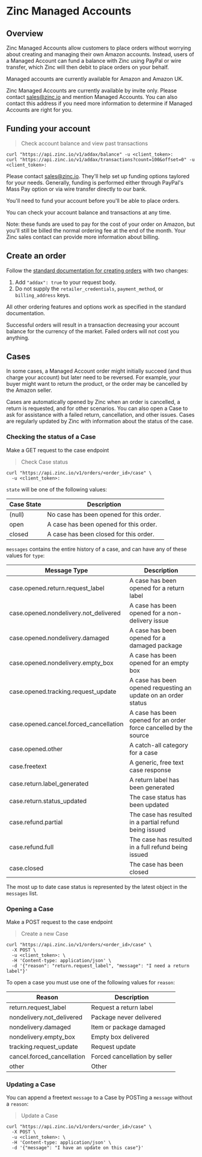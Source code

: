 # Zinc Managed Accounts

## Overview

Zinc Managed Accounts allow customers to place orders without worrying about
creating and managing their own Amazon accounts. Instead, users of a Managed Account can fund a balance
with Zinc using PayPal or wire transfer, which Zinc will then debit to place orders on your behalf.

Managed accounts are currently available for Amazon and Amazon UK.

Zinc Managed Accounts are currently available by invite only. Please contact
sales@zinc.io and mention Managed Accounts. You can also contact this address if
you need more information to determine if Managed Accounts are right for you.

## Funding your account

> Check account balance and view past transactions

```shell
curl "https://api.zinc.io/v1/addax/balance" -u <client_token>:
curl "https://api.zinc.io/v1/addax/transactions?count=100&offset=0" -u <client_token>:
```

Please contact sales@zinc.io. They'll help set up funding options taylored for
your needs. Generally, funding is performed either through PayPal's Mass Pay
option or via wire transfer directly to our bank.

You'll need to fund your account before you'll be able to place orders.

You can check your account balance and transactions at any time.

Note: these funds are used to pay for the cost of your order on Amazon, but
you'll still be billed the normal ordering fee at the end of the month. Your
Zinc sales contact can provide more information about billing.

## Create an order

Follow the [standard documentation for creating orders](#create-an-order) with two changes:

1. Add `"addax": true` to your request body.
2. Do not supply the `retailer_credentials`, `payment_method`, or `billing_address` keys.

All other ordering features and options work as specified in the standard
documentation.

Successful orders will result in a transaction decreasing your account balance
for the currency of the market. Failed orders will not cost you anything.

## Cases

In some cases, a Managed Account order might initially succeed (and thus charge
your account) but later need to be reversed. For example, your buyer might want
to return the product, or the order may be cancelled by the Amazon seller.

Cases are automatically opened by Zinc when an order is cancelled, a return is
requested, and for other scenarios. You can also open a Case to ask for
assistance with a failed return, cancellation, and other issues. Cases are
regularly updated by Zinc with information about the status of the case.

### Checking the status of a Case

Make a GET request to the case endpoint

> Check Case status

```shell
curl "https://api.zinc.io/v1/orders/<order_id>/case" \
  -u <client_token>:
```

`state` will be one of the following values:

Case State | Description
----- | -----------
(null) | No case has been opened for this order.
open | A case has been opened for this order.
closed | A case has been closed for this order.

`messages` contains the entire history of a case, and can have any of these values for `type`:

Message Type | Description
----- | -----------
case.opened.return.request_label | A case has been opened for a return label
case.opened.nondelivery.not_delivered | A case has been opened for a non-delivery issue
case.opened.nondelivery.damaged | A case has been opened for a damaged package
case.opened.nondelivery.empty_box | A case has been opened for an empty box
case.opened.tracking.request_update | A case has been opened requesting an update on an order status
case.opened.cancel.forced_cancellation | A case has been opened for an order force cancelled by the source
case.opened.other | A catch-all category for a case
case.freetext | A generic, free text case response
case.return.label_generated | A return label has been generated
case.return.status_updated | The case status has been updated
case.refund.partial | The case has resulted in a partial refund being issued
case.refund.full | The case has resulted in a full refund being issued
case.closed | The case has been closed

The most up to date case status is represented by the latest object in the `messages` list.

### Opening a Case

Make a POST request to the case endpoint

> Create a new Case

```shell
curl "https://api.zinc.io/v1/orders/<order_id>/case" \
  -X POST \
  -u <client_token>: \
  -H 'Content-type: application/json' \
  -d '{"reason": "return.request_label", "message": "I need a return label"}'
```

To open a case you must use one of the following values for `reason`:

Reason | Description
----- | -----------
return.request_label | Request a return label
nondelivery.not_delivered | Package never delivered
nondelivery.damaged | Item or package damaged
nondelivery.empty_box | Empty box delivered
tracking.request_update | Request update
cancel.forced_cancellation | Forced cancellation by seller
other | Other

### Updating a Case

You can append a freetext `message` to a Case by POSTing a `message` without a `reason`:

> Update a Case

```shell
curl "https://api.zinc.io/v1/orders/<order_id>/case" \
  -X POST \
  -u <client_token>: \
  -H 'Content-type: application/json' \
  -d '{"message": "I have an update on this case"}'
```
